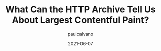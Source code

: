 ---
author: paulcalvano
date: 2021-06-07
permalink: false
tags:
  - performance
target_url: https://paulcalvano.com/2021-06-07-lcp-httparchive/
title: What Can the HTTP Archive Tell Us About Largest Contentful Paint?
---